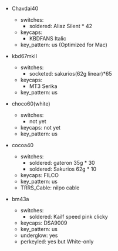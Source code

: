 - Chavdai40
  - switches:
    - soldered: Aliaz Silent * 42
  - keycaps: 
    - KBDFANS Italic
  - key_pattern: us (Optimized for Mac)

- kbd67mkII
  - switches:
    - socketed: sakurios(62g linear)*65
  - keycaps: 
    - MT3 Serika
  - key_pattern: us

- choco60(white)
  - switches:
    - not yet
  - keycaps: not yet
  - key_pattern: us

- cocoa40
  - switches:
    - soldered: gateron 35g * 30
    - soldered: Sakurios 62g * 10
  - keycaps: FILCO
  - key_pattern: us
  - TRRS_Cable: nilpo cable

- bm43a
  - switches:
    - soldered: Kailf speed pink clicky
  - keycaps: DSA9009
  - key_pattern: us
  - underglow: yes
  - perkeyled: yes but White-only


